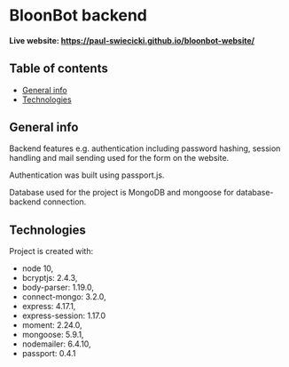 # BloonBot backend
#### Live website: https://paul-swiecicki.github.io/bloonbot-website/

## Table of contents

- [General info](#general-info)
- [Technologies](#technologies)

## General info

Backend features e.g. authentication including password hashing, session handling and mail sending used for the form on the website.

Authentication was built using passport.js.

Database used for the project is MongoDB and mongoose for database-backend connection.

## Technologies

Project is created with:

- node 10,
- bcryptjs: 2.4.3,
- body-parser: 1.19.0,
- connect-mongo: 3.2.0,
- express: 4.17.1,
- express-session: 1.17.0
- moment: 2.24.0,
- mongoose: 5.9.1,
- nodemailer: 6.4.10,
- passport: 0.4.1
